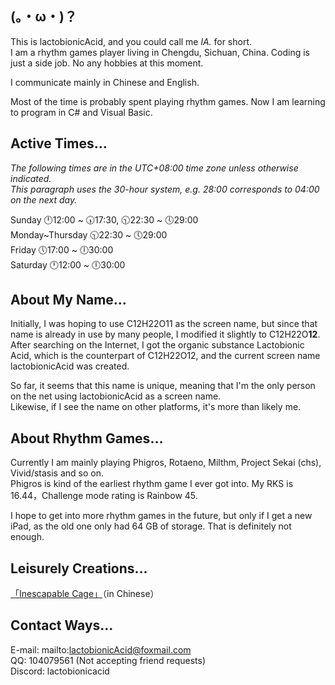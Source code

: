 ## (。・ω・)？

This is lactobionicAcid, and you could call me *lA.* for short.
<br/>I am a rhythm games player living in Chengdu, Sichuan, China. Coding is just a side job. No any hobbies at this moment.

I communicate mainly in Chinese and English.

Most of the time is probably spent playing rhythm games. Now I am learning to program in C# and Visual Basic.

## Active Times...

*The following times are in the UTC+08:00 time zone unless otherwise indicated.
<br/>This paragraph uses the 30-hour system, e.g. 28:00 corresponds to 04:00 on the next day.*

Sunday 🕛12:00 ~ 🕠17:30, 🕥22:30 ~ 🕔29:00
<br/>Monday~Thursday 🕥22:30 ~ 🕔29:00
<br/>Friday 🕔17:00 ~ 🕕30:00
<br/>Saturday 🕛12:00 ~ 🕕30:00

## About My Name...

Initially, I was hoping to use C12H22O11 as the screen name, but since that name is already in use by many people, I modified it slightly to C12H22O**12**.
<br/>After searching on the Internet, I got the organic substance Lactobionic Acid, which is the counterpart of C12H22O12, and the current screen name lactobionicAcid was created.

So far, it seems that this name is unique, meaning that I'm the only person on the net using lactobionicAcid as a screen name.
<br/>Likewise, if I see the name on other platforms, it's more than likely me.

## About Rhythm Games...

Currently I am mainly playing Phigros, Rotaeno, Milthm, Project Sekai (chs), Vivid/stasis and so on.
<br/>Phigros is kind of the earliest rhythm game I ever got into. My RKS is 16.44，Challenge mode rating is Rainbow 45.

I hope to get into more rhythm games in the future, but only if I get a new iPad, as the old one only had 64 GB of storage. That is definitely not enough.

## Leisurely Creations...

[「Inescapable Cage」](「Inescapable&#32;Cage」第&#32;1&#32;章.md)（in Chinese）

## Contact Ways...

E-mail: mailto:lactobionicAcid@foxmail.com
<br/>QQ: 104079561 (Not accepting friend requests)
<br/>Discord: lactobionicacid
